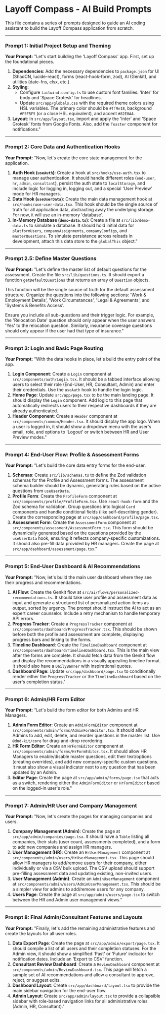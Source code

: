 # Layoff Compass - AI Build Prompts

This file contains a series of prompts designed to guide an AI coding assistant to build the Layoff Compass application from scratch.

---

### Prompt 1: Initial Project Setup and Theming

**Your Prompt:**
"Let's start building the 'Layoff Compass' app. First, set up the foundational pieces.

1.  **Dependencies**: Add the necessary dependencies to `package.json` for UI (ShadCN, lucide-react), forms (react-hook-form, zod), AI (Genkit), and utilities (date-fns, clsx, etc.).
2.  **Styling**:
    *   Configure `tailwind.config.ts` to use custom font families: 'Inter' for body and 'Space Grotesk' for headlines.
    *   Update `src/app/globals.css` with the required theme colors using HSL variables. The primary color should be `#ff9e18`, background `#F5F5F5` (or a close HSL equivalent), and accent `#82E0AA`.
3.  **Layout**: In `src/app/layout.tsx`, import and apply the 'Inter' and 'Space Grotesk' fonts from Google Fonts. Also, add the `Toaster` component for notifications."

---

### Prompt 2: Core Data and Authentication Hooks

**Your Prompt:**
"Now, let's create the core state management for the application.

1.  **Auth Hook (`useAuth`)**: Create a hook at `src/hooks/use-auth.tsx` to manage user authentication. It should handle different roles (`end-user`, `hr`, `admin`, `consultant`), persist the auth state to `localStorage`, and include logic for logging in, logging out, and a special 'User Preview' mode for HR managers.
2.  **Data Hook (`useUserData`)**: Create the main data management hook at `src/hooks/use-user-data.tsx`. This hook should be the single source of truth for all application data, abstracting away the underlying storage. For now, it will use an in-memory 'database'.
3.  **In-Memory Database (`demo-data.ts`)**: Create a file at `src/lib/demo-data.ts` to simulate a database. It should hold initial data for `platformUsers`, `companyAssignments`, `companyConfigs`, and `masterQuestions`. To simulate persistence across reloads in development, attach this data store to the `globalThis` object."

---

### Prompt 2.5: Define Master Questions

**Your Prompt:**
"Let's define the master list of default questions for the assessment. Create the file `src/lib/questions.ts`. It should export a function `getDefaultQuestions` that returns an array of `Question` objects.

This function will be the single source of truth for the default assessment structure. Organize the questions into the following sections: 'Work & Employment Details', 'Work Circumstances', 'Legal & Agreements', and 'Systems & Benefits Access'.

Ensure you include all sub-questions and their trigger logic. For example, the 'Relocation Date' question should only appear when the user answers 'Yes' to the relocation question. Similarly, insurance coverage questions should only appear if the user had that type of insurance."

---

### Prompt 3: Login and Basic Page Routing

**Your Prompt:**
"With the data hooks in place, let's build the entry point of the app.

1.  **Login Component**: Create a `Login` component at `src/components/auth/Login.tsx`. It should be a tabbed interface allowing users to select their role (End-User, HR, Consultant, Admin) and enter their credentials. Use the `useAuth` hook to handle the login logic.
2.  **Home Page**: Update `src/app/page.tsx` to be the main landing page. It should display the `Login` component. Add logic to this page that automatically redirects users to their respective dashboards if they are already authenticated.
3.  **Header Component**: Create a `Header` component at `src/components/common/Header.tsx`. It should display the app logo. When a user is logged in, it should show a dropdown menu with the user's email, role, and options to 'Logout' or switch between HR and User Preview modes."

---

### Prompt 4: End-User Flow: Profile & Assessment Forms

**Your Prompt:**
"Let's build the core data entry forms for the end-user.

1.  **Schemas**: Create `src/lib/schemas.ts` to define the Zod validation schemas for the Profile and Assessment forms. The assessment schema builder should be dynamic, generating rules based on the active questions from `useUserData`.
2.  **Profile Form**: Create the `ProfileForm` component at `src/components/profile/ProfileForm.tsx`. Use `react-hook-form` and the Zod schema for validation. Group questions into logical `Card` components and handle conditional fields (like self-describing gender). Create the corresponding page at `src/app/dashboard/profile/page.tsx`.
3.  **Assessment Form**: Create the `AssessmentForm` component at `src/components/assessment/AssessmentForm.tsx`. This form should be dynamically generated based on the questions provided by the `useUserData` hook, ensuring it reflects company-specific customizations. It should also pre-fill data provided by HR managers. Create the page at `src/app/dashboard/assessment/page.tsx`."

---

### Prompt 5: End-User Dashboard & AI Recommendations

**Your Prompt:**
"Now, let's build the main user dashboard where they see their progress and recommendations.

1.  **AI Flow**: Create the Genkit flow at `src/ai/flows/personalized-recommendations.ts`. It should take user profile and assessment data as input and generate a structured list of personalized action items as output, sorted by urgency. The prompt should instruct the AI to act as an expert career counselor. Include a retry mechanism to handle temporary API errors.
2.  **Progress Tracker**: Create a `ProgressTracker` component at `src/components/dashboard/ProgressTracker.tsx`. This should be shown before both the profile and assessment are complete, displaying progress bars and linking to the forms.
3.  **Timeline Dashboard**: Create the `TimelineDashboard` component at `src/components/dashboard/TimelineDashboard.tsx`. This is the main view after the forms are complete. It should fetch data from the Genkit flow and display the recommendations in a visually appealing timeline format. It should also have a `DailyBanner` with inspirational quotes.
4.  **Dashboard Page**: Update `src/app/dashboard/page.tsx` to conditionally render either the `ProgressTracker` or the `TimelineDashboard` based on the user's completion status."

---

### Prompt 6: Admin/HR Form Editor

**Your Prompt:**
"Let's build the form editor for both Admins and HR Managers.

1.  **Admin Form Editor**: Create an `AdminFormEditor` component at `src/components/admin/forms/AdminFormEditor.tsx`. It should allow Admins to add, edit, delete, and reorder questions in the master list. Use `@dnd-kit/core` for drag-and-drop reordering.
2.  **HR Form Editor**: Create an `HrFormEditor` component at `src/components/admin/forms/HrFormEditor.tsx`. It should allow HR Managers to enable/disable master questions, edit their text/options (creating overrides), and add new company-specific custom questions. It must also show a visual indicator next to any question that has been updated by an Admin.
3.  **Editor Page**: Create the page at `src/app/admin/forms/page.tsx` that acts as a switch, rendering either the `AdminFormEditor` or `HrFormEditor` based on the logged-in user's role."

---

### Prompt 7: Admin/HR User and Company Management

**Your Prompt:**
"Now, let's create the pages for managing companies and users.

1.  **Company Management (Admin)**: Create the page at `src/app/admin/companies/page.tsx`. It should have a `Table` listing all companies, their stats (user count, assessments completed), and a form to add new companies and assign HR managers.
2.  **User Management (HR)**: Create an `HrUserManagement` component at `src/components/admin/users/HrUserManagement.tsx`. This page should allow HR managers to add/remove users for their company, either individually or via a CSV bulk upload. The CSV upload should support pre-filling assessment data and updating existing, non-invited users.
3.  **User Management (Admin)**: Create an `AdminUserManagement` component at `src/components/admin/users/AdminUserManagement.tsx`. This should be a simpler view for admins to add/remove users for any company.
4.  **Users Page**: Create the page at `src/app/admin/users/page.tsx` to switch between the HR and Admin user management views."

---

### Prompt 8: Final Admin/Consultant Features and Layouts

**Your Prompt:**
"Finally, let's add the remaining administrative features and create the layouts for all user roles.

1.  **Data Export Page**: Create the page at `src/app/admin/export/page.tsx`. It should compile a list of all users and their completion statuses. For the Admin view, it should show a simplified 'Past' or 'Future' indicator for notification dates. Include an 'Export to CSV' function.
2.  **Consultant Review Dashboard**: Create a `ReviewDashboard` component at `src/components/admin/ReviewDashboard.tsx`. This page will fetch a sample set of AI recommendations and allow a consultant to approve, reject, or suggest edits.
3.  **Dashboard Layout**: Create `src/app/dashboard/layout.tsx` to provide the main sidebar navigation for the end-user flow.
4.  **Admin Layout**: Create `src/app/admin/layout.tsx` to provide a collapsible sidebar with role-based navigation links for all administrative roles (Admin, HR, Consultant)."
